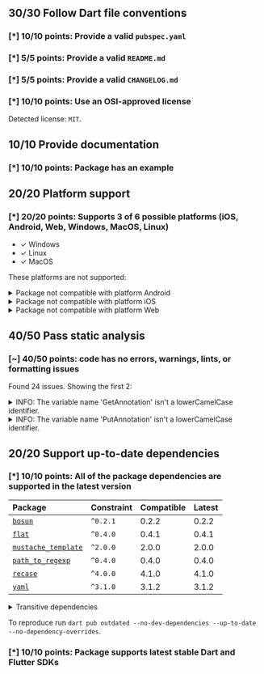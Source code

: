 ## 30/30 Follow Dart file conventions

### [*] 10/10 points: Provide a valid `pubspec.yaml`


### [*] 5/5 points: Provide a valid `README.md`


### [*] 5/5 points: Provide a valid `CHANGELOG.md`


### [*] 10/10 points: Use an OSI-approved license

Detected license: `MIT`.

## 10/10 Provide documentation

### [*] 10/10 points: Package has an example


## 20/20 Platform support

### [*] 20/20 points: Supports 3 of 6 possible platforms (iOS, Android, Web, **Windows**, **MacOS**, **Linux**)

* ✓ Windows
* ✓ Linux
* ✓ MacOS

These platforms are not supported:

<details>
<summary>
Package not compatible with platform Android
</summary>

Because:
* `package:steward/steward.dart` that imports:
* `package:steward/app/app.dart` that imports:
* `package:steward/router/router.dart` that imports:
* `package:steward/controllers/route_utils.dart` that imports:
* `dart:mirrors`
</details>
<details>
<summary>
Package not compatible with platform iOS
</summary>

Because:
* `package:steward/steward.dart` that imports:
* `package:steward/app/app.dart` that imports:
* `package:steward/router/router.dart` that imports:
* `package:steward/controllers/route_utils.dart` that imports:
* `dart:mirrors`
</details>
<details>
<summary>
Package not compatible with platform Web
</summary>

Because:
* `package:steward/steward.dart` that imports:
* `package:steward/app/app.dart` that imports:
* `package:steward/config/config_reader.dart` that imports:
* `dart:io`
</details>

## 40/50 Pass static analysis

### [~] 40/50 points: code has no errors, warnings, lints, or formatting issues

Found 24 issues. Showing the first 2:

<details>
<summary>
INFO: The variable name 'GetAnnotation' isn't a lowerCamelCase identifier.
</summary>

`lib/controllers/route_utils.dart:79:7`

```
   ╷
79 │ final GetAnnotation = reflectClass(Get);
   │       ^^^^^^^^^^^^^
   ╵
```

To reproduce make sure you are using the [lints_core](https://pub.dev/packages/lints) and run `dart analyze lib/controllers/route_utils.dart`
</details>
<details>
<summary>
INFO: The variable name 'PutAnnotation' isn't a lowerCamelCase identifier.
</summary>

`lib/controllers/route_utils.dart:82:7`

```
   ╷
82 │ final PutAnnotation = reflectClass(Put);
   │       ^^^^^^^^^^^^^
   ╵
```

To reproduce make sure you are using the [lints_core](https://pub.dev/packages/lints) and run `dart analyze lib/controllers/route_utils.dart`
</details>

## 20/20 Support up-to-date dependencies

### [*] 10/10 points: All of the package dependencies are supported in the latest version

|Package|Constraint|Compatible|Latest|
|:-|:-|:-|:-|
|[`bosun`]|`^0.2.1`|0.2.2|0.2.2|
|[`flat`]|`^0.4.0`|0.4.1|0.4.1|
|[`mustache_template`]|`^2.0.0`|2.0.0|2.0.0|
|[`path_to_regexp`]|`^0.4.0`|0.4.0|0.4.0|
|[`recase`]|`^4.0.0`|4.1.0|4.1.0|
|[`yaml`]|`^3.1.0`|3.1.2|3.1.2|

<details><summary>Transitive dependencies</summary>

|Package|Constraint|Compatible|Latest|
|:-|:-|:-|:-|
|[`collection`]|-|1.17.1|1.17.1|
|[`path`]|-|1.8.3|1.8.3|
|[`source_span`]|-|1.10.0|1.10.0|
|[`string_scanner`]|-|1.2.0|1.2.0|
|[`term_glyph`]|-|1.2.1|1.2.1|
|[`tree_iterator`]|-|2.0.0|2.0.0|
</details>

To reproduce run `dart pub outdated --no-dev-dependencies --up-to-date --no-dependency-overrides`.

[`bosun`]: https://pub.dev/packages/bosun
[`flat`]: https://pub.dev/packages/flat
[`mustache_template`]: https://pub.dev/packages/mustache_template
[`path_to_regexp`]: https://pub.dev/packages/path_to_regexp
[`recase`]: https://pub.dev/packages/recase
[`yaml`]: https://pub.dev/packages/yaml
[`collection`]: https://pub.dev/packages/collection
[`path`]: https://pub.dev/packages/path
[`source_span`]: https://pub.dev/packages/source_span
[`string_scanner`]: https://pub.dev/packages/string_scanner
[`term_glyph`]: https://pub.dev/packages/term_glyph
[`tree_iterator`]: https://pub.dev/packages/tree_iterator


### [*] 10/10 points: Package supports latest stable Dart and Flutter SDKs
